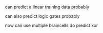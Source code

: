 can predict a linear training data probably

can also predict logic gates probably

now can use multiple braincells do predict xor
